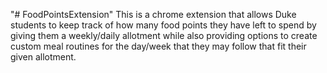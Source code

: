 "# FoodPointsExtension" 
This is a chrome extension that allows Duke students to keep track of how many food points they have left to spend by giving them a weekly/daily allotment while also providing options to create custom meal routines for the day/week that they may follow that fit their given allotment. 
